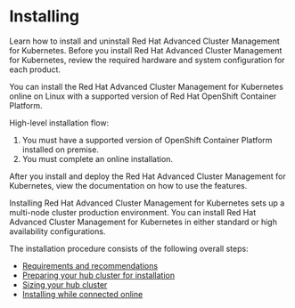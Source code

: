 # Installing

Learn how to install and uninstall Red Hat Advanced Cluster Management for Kubernetes. Before you install Red Hat Advanced Cluster Management for Kubernetes, review the required hardware and system configuration for each product.

You can install the Red Hat Advanced Cluster Management for Kubernetes online on Linux with a supported version of Red Hat OpenShift Container Platform.

High-level installation flow:

1. You must have a supported version of OpenShift Container Platform installed on premise.
2. You must complete an online installation.

After you install and deploy the Red Hat Advanced Cluster Management for Kubernetes, view the documentation on how to use the features. 

Installing Red Hat Advanced Cluster Management for Kubernetes sets up a multi-node cluster production environment. You can install Red Hat Advanced Cluster Management for Kubernetes in either standard or high availability configurations.

The installation procedure consists of the following overall steps:

- [Requirements and recommendations](install/requirements.md)
- [Preparing your hub cluster for installation](install/prep.md)
- [Sizing your hub cluster](install/plan_capacity.md)
- [Installing while connected online](install/install_connected.md)